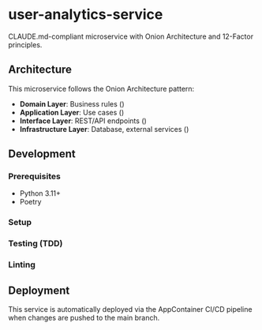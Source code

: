# user-analytics-service

CLAUDE.md-compliant microservice with Onion Architecture and 12-Factor principles.

## Architecture

This microservice follows the Onion Architecture pattern:

- **Domain Layer**: Business rules ()
- **Application Layer**: Use cases ()
- **Interface Layer**: REST/API endpoints ()
- **Infrastructure Layer**: Database, external services ()

## Development

### Prerequisites
- Python 3.11+
- Poetry

### Setup


### Testing (TDD)


### Linting


## Deployment

This service is automatically deployed via the AppContainer CI/CD pipeline when changes are pushed to the main branch.

